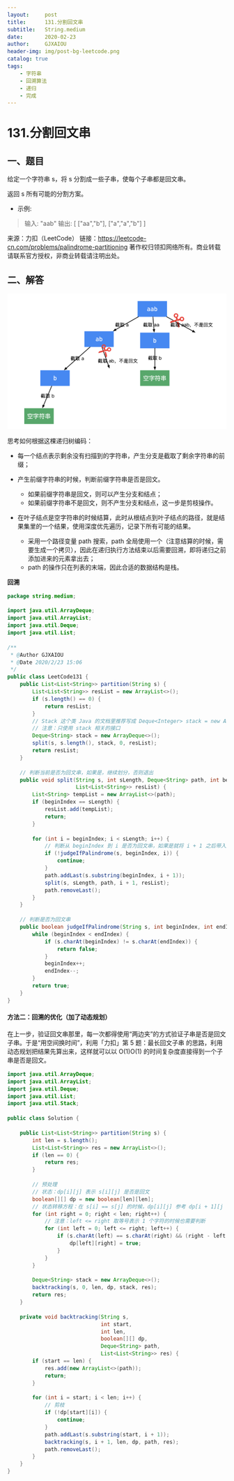 ```yaml
---
layout:     post
title:      131.分割回文串
subtitle:   String.medium
date:       2020-02-23
author:     GJXAIOU
header-img: img/post-bg-leetcode.png
catalog: true
tags:
    - 字符串
	- 回溯算法
	- 递归
	- 完成
---
```


# 131.分割回文串

## 一、题目

给定一个字符串 s，将 s 分割成一些子串，使每个子串都是回文串。

返回 s 所有可能的分割方案。

- 示例:

> 输入: "aab"
> 输出:
> [
>   ["aa","b"],
>   ["a","a","b"]
> ]



来源：力扣（LeetCode）
链接：https://leetcode-cn.com/problems/palindrome-partitioning
著作权归领扣网络所有。商业转载请联系官方授权，非商业转载请注明出处。

## 二、解答

![image-20200223174743970](131.%E5%88%86%E5%89%B2%E5%9B%9E%E6%96%87%E4%B8%B2.resource/image-20200223174743970.png)

思考如何根据这棵递归树编码：

- 每一个结点表示剩余没有扫描到的字符串，产生分支是截取了剩余字符串的前缀；

- 产生前缀字符串的时候，判断前缀字符串是否是回文。
    - 如果前缀字符串是回文，则可以产生分支和结点；
    - 如果前缀字符串不是回文，则不产生分支和结点，这一步是剪枝操作。
- 在叶子结点是空字符串的时候结算，此时从根结点到叶子结点的路径，就是结果集里的一个结果，使用深度优先遍历，记录下所有可能的结果。
    - 采用一个路径变量 path 搜索，path 全局使用一个（注意结算的时候，需要生成一个拷贝），因此在递归执行方法结束以后需要回溯，即将递归之前添加进来的元素拿出去；
    - path 的操作只在列表的末端，因此合适的数据结构是栈。

**回溯**

```java
package string.medium;

import java.util.ArrayDeque;
import java.util.ArrayList;
import java.util.Deque;
import java.util.List;

/**
 * @Author GJXAIOU
 * @Date 2020/2/23 15:06
 */
public class LeetCode131 {
    public List<List<String>> partition(String s) {
        List<List<String>> resList = new ArrayList<>();
        if (s.length() == 0) {
            return resList;
        }
        // Stack 这个类 Java 的文档里推荐写成 Deque<Integer> stack = new ArrayDeque<Integer>();
        // 注意：只使用 stack 相关的接口
        Deque<String> stack = new ArrayDeque<>();
        split(s, s.length(), stack, 0, resList);
        return resList;
    }

    // 判断当前是否为回文串，如果是，继续划分，否则退出
    public void split(String s, int sLength, Deque<String> path, int beginIndex,
                      List<List<String>> resList) {
        List<String> tempList = new ArrayList<>(path);
        if (beginIndex == sLength) {
            resList.add(tempList);
            return;
        }

        for (int i = beginIndex; i < sLength; i++) {
            // 判断从 beginIndex 到 i 是否为回文串，如果是就将 i + 1 之后带入递归，如果不是就返回
            if (!judgeIfPalindrome(s, beginIndex, i)) {
                continue;
            }
            path.addLast(s.substring(beginIndex, i + 1));
            split(s, sLength, path, i + 1, resList);
            path.removeLast();
        }
    }

    // 判断是否为回文串
    public boolean judgeIfPalindrome(String s, int beginIndex, int endIndex) {
        while (beginIndex < endIndex) {
            if (s.charAt(beginIndex) != s.charAt(endIndex)) {
                return false;
            }
            beginIndex++;
            endIndex--;
        }
        return true;
    }
}
```



#### 方法二：回溯的优化（加了动态规划）

在上一步，验证回文串那里，每一次都得使用“两边夹”的方式验证子串是否是回文子串。于是“用空间换时间”，利用「力扣」第 5 题：最长回文子串 的思路，利用动态规划把结果先算出来，这样就可以以 O(1)O(1) 的时间复杂度直接得到一个子串是否是回文。

```java
import java.util.ArrayDeque;
import java.util.ArrayList;
import java.util.Deque;
import java.util.List;
import java.util.Stack;

public class Solution {

    public List<List<String>> partition(String s) {
        int len = s.length();
        List<List<String>> res = new ArrayList<>();
        if (len == 0) {
            return res;
        }

        // 预处理
        // 状态：dp[i][j] 表示 s[i][j] 是否是回文
        boolean[][] dp = new boolean[len][len];
        // 状态转移方程：在 s[i] == s[j] 的时候，dp[i][j] 参考 dp[i + 1][j - 1]
        for (int right = 0; right < len; right++) {
            // 注意：left <= right 取等号表示 1 个字符的时候也需要判断
            for (int left = 0; left <= right; left++) {
                if (s.charAt(left) == s.charAt(right) && (right - left <= 2 || dp[left + 1][right - 1])) {
                    dp[left][right] = true;
                }
            }
        }

        Deque<String> stack = new ArrayDeque<>();
        backtracking(s, 0, len, dp, stack, res);
        return res;
    }

    private void backtracking(String s,
                              int start,
                              int len,
                              boolean[][] dp,
                              Deque<String> path,
                              List<List<String>> res) {
        if (start == len) {
            res.add(new ArrayList<>(path));
            return;
        }

        for (int i = start; i < len; i++) {
            // 剪枝
            if (!dp[start][i]) {
                continue;
            }
            path.addLast(s.substring(start, i + 1));
            backtracking(s, i + 1, len, dp, path, res);
            path.removeLast();
        }
    }
}
```

